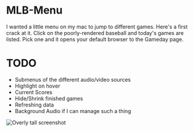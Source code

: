 # MLB-Menu

I wanted a little menu on my mac to jump to different games. Here's a first crack at it.
Click on the poorly-rendered baseball and today's games are listed. Pick one and it opens your default browser to the Gameday page.

# TODO

* Submenus of the different audio/video sources
* Highlight on hover
* Current Scores
* Hide/Shrink finished games
* Refreshing data
* Background Audio if I can manage such a thing

![Overly tall screenshot](https://pbs.twimg.com/media/BG-B455CYAA8gPs.png:large)